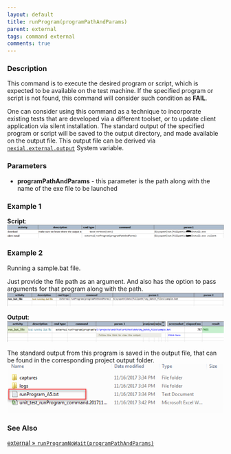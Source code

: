```yaml
---
layout: default
title: runProgram(programPathAndParams)
parent: external
tags: command external
comments: true
---
```



### Description
This command is to execute the desired program or script, which is expected to be available on the test machine. If the
specified program or script is not found, this command will consider such condition as **FAIL**.

One can consider using this command as a technique to incorporate existing tests that are developed via a different
toolset, or to update client application via silent installation.  The standard output of the specified program or
script will be saved to the output directory, and made available on the output file. This output file can be derived 
via [`nexial.external.output`](../../systemvars/index#nexial.external.output) System variable.


### Parameters
- **programPathAndParams** \- this parameter is the path along with the name of the exe file to be launched


### Example 1
**Script**:<br/>
![script](image/runProgram_01.png)


### Example 2
Running a sample.bat file.

Just provide the file path as an argument. And also has the option to pass arguments for that program along with the 
path.
![script](image/runProgram_02.png)

**Output**:<br/>
![output](image/runProgram_03.png)

The standard output from this program is saved in the output file, that can be found in the corresponding project 
output folder.
![output2](image/runProgram_04.png)


### See Also
[external &raquo; `runProgramNoWait(programPathAndParams)`](runProgramNoWait(programPathAndParams))
